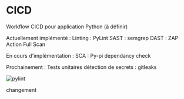 # CICD

Workflow CICD pour application Python (à définir)

Actuellement implémenté :
Linting : PyLint
SAST : semgrep
DAST : ZAP Action Full Scan

En cours d'implémentation :
SCA : Py-pi dependancy check

Prochainement :
Tests unitaires
détection de secrets : gitleaks

![pylint](https://img.shields.io/badge/PyLint-0.00-red?logo=python&logoColor=white)

changement